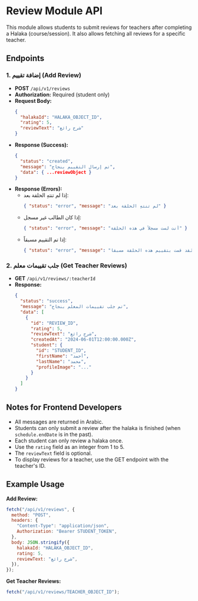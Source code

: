 # Review Module API

This module allows students to submit reviews for teachers after completing a Halaka (course/session). It also allows fetching all reviews for a specific teacher.

## Endpoints

### 1. إضافة تقييم (Add Review)

- **POST** `/api/v1/reviews`
- **Authorization:** Required (student only)
- **Request Body:**
  ```json
  {
    "halakaId": "HALAKA_OBJECT_ID",
    "rating": 5,
    "reviewText": "شرح رائع"
  }
  ```
- **Response (Success):**
  ```json
  {
    "status": "created",
    "message": "تم إرسال التقييم بنجاح",
    "data": { ...reviewObject }
  }
  ```
- **Response (Errors):**
  - إذا لم تنتهِ الحلقة بعد:
    ```json
    { "status": "error", "message": "لم تنتهِ الحلقة بعد" }
    ```
  - إذا كان الطالب غير مسجل:
    ```json
    { "status": "error", "message": "أنت لست مسجلاً في هذه الحلقة" }
    ```
  - إذا تم التقييم مسبقاً:
    ```json
    { "status": "error", "message": "لقد قمت بتقييم هذه الحلقة مسبقاً" }
    ```

### 2. جلب تقييمات معلم (Get Teacher Reviews)

- **GET** `/api/v1/reviews/:teacherId`
- **Response:**
  ```json
  {
    "status": "success",
    "message": "تم جلب تقييمات المعلم بنجاح",
    "data": [
      {
        "id": "REVIEW_ID",
        "rating": 5,
        "reviewText": "شرح رائع",
        "createdAt": "2024-06-01T12:00:00.000Z",
        "student": {
          "id": "STUDENT_ID",
          "firstName": "أحمد",
          "lastName": "محمد",
          "profileImage": "..."
        }
      }
    ]
  }
  ```

## Notes for Frontend Developers

- All messages are returned in Arabic.
- Students can only submit a review after the halaka is finished (when `schedule.endDate` is in the past).
- Each student can only review a halaka once.
- Use the `rating` field as an integer from 1 to 5.
- The `reviewText` field is optional.
- To display reviews for a teacher, use the GET endpoint with the teacher's ID.

## Example Usage

**Add Review:**

```js
fetch("/api/v1/reviews", {
  method: "POST",
  headers: {
    "Content-Type": "application/json",
    Authorization: "Bearer STUDENT_TOKEN",
  },
  body: JSON.stringify({
    halakaId: "HALAKA_OBJECT_ID",
    rating: 5,
    reviewText: "شرح رائع",
  }),
});
```

**Get Teacher Reviews:**

```js
fetch("/api/v1/reviews/TEACHER_OBJECT_ID");
```
